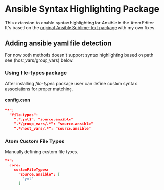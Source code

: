 # Ansible Syntax Highlighting Package

This extension to enable syntax highlighting for Ansible in the Atom Editor.
It's based on the [original Ansible Sublime-text package](https://github.com/clifford-github/sublime-ansible) with my own fixes.


## Adding ansible yaml file detection

For now both methods doesn't support syntax highlighting based on path see (host_vars/group_vars)
below.

### Using file-types package

After installing _file-types_ package user can define custom syntax associations for proper matching.

#### config.cson

```json
"*":
  "file-types":
    ".*.yml$": "source.ansible"
    ".*/group_vars/.*": "source.ansible"
    ".*/host_vars/.*": "source.ansible"
```

### Atom Custom File Types

Manually defining custom file types.

```json
"*":
  core:
    customFileTypes:
      "source.ansible": [
        "yml"
      ]
```

